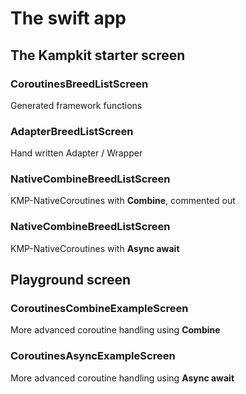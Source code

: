 # The swift app

## The Kampkit starter screen

### CoroutinesBreedListScreen
Generated framework functions

### AdapterBreedListScreen
Hand written Adapter / Wrapper

### NativeCombineBreedListScreen
KMP-NativeCoroutines with **Combine**, commented out

### NativeCombineBreedListScreen
KMP-NativeCoroutines with **Async await**

## Playground screen

### CoroutinesCombineExampleScreen
More advanced coroutine handling using **Combine**

### CoroutinesAsyncExampleScreen
More advanced coroutine handling using **Async await**



